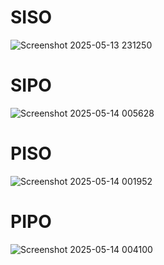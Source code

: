 # SISO
![Screenshot 2025-05-13 231250](https://github.com/user-attachments/assets/0f2bdcde-deb2-41c8-840d-3837bc36495f)

# SIPO
![Screenshot 2025-05-14 005628](https://github.com/user-attachments/assets/374d341c-c5f8-4023-97be-74c57f684636)


# PISO
![Screenshot 2025-05-14 001952](https://github.com/user-attachments/assets/fbad487c-2fb9-4ed9-bf89-4ae9e09f620c)

# PIPO
![Screenshot 2025-05-14 004100](https://github.com/user-attachments/assets/0518c99e-cc5c-4eaf-a6f1-56706d76f37b)



